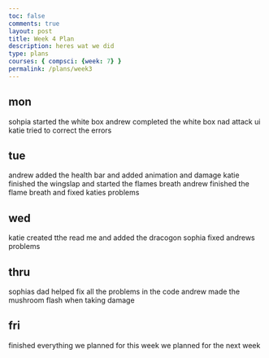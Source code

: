 ```yaml
---
toc: false
comments: true
layout: post
title: Week 4 Plan
description: heres wat we did
type: plans
courses: { compsci: {week: 7} }
permalink: /plans/week3
---
```


## mon
sohpia started the white box
andrew completed the white box nad attack ui
katie tried to correct the errors

## tue
andrew added the health bar and added animation and damage 
katie finished the wingslap and started the flames breath
andrew finished the flame breath and fixed katies problems 

## wed 
katie created tthe read me and added the dracogon 
sophia fixed andrews problems 

## thru
sophias dad helped fix all the problems in the code 
andrew made the mushroom flash when taking damage

## fri  
finished everything we planned for this week 
we planned for the next week 
